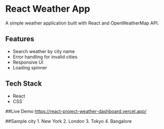 # React Weather App

A simple weather application built with React and OpenWeatherMap API.

## Features

- Search weather by city name
- Error handling for invalid cities
- Responsive UI
- Loading spinner

## Tech Stack

- React
- CSS

##Live Demo
https://react-project-weather-dashboard.vercel.app/

##Sample city 1. New York 2. London 3. Tokyo 4. Bangalore
